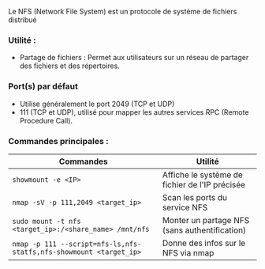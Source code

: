 Le NFS (Network File System) est un protocole de système de fichiers distribué

### Utilité :

* Partage de fichiers : Permet aux utilisateurs sur un réseau de partager des fichiers et des répertoires.


### Port(s) par défaut

* Utilise généralement le port 2049 (TCP et UDP)
*  111 (TCP et UDP), utilisé pour mapper les autres services RPC (Remote Procedure Call).


### Commandes principales : 

| Commandes                                                          | Utilité                                        |
| ------------------------------------------------------------------ | ---------------------------------------------- |
| `showmount -e <IP>`                                                | Affiche le système de fichier de l'IP précisée |
| `nmap -sV -p 111,2049 <target_ip>`                                 | Scan les ports du service NFS                  |
| `sudo mount -t nfs <target_ip>:/<share_name> /mnt/nfs`             | Monter un partage NFS (sans authentification)  |
| `nmap -p 111 --script=nfs-ls,nfs-statfs,nfs-showmount <target_ip>` | Donne des infos sur le NFS via nmap            |
